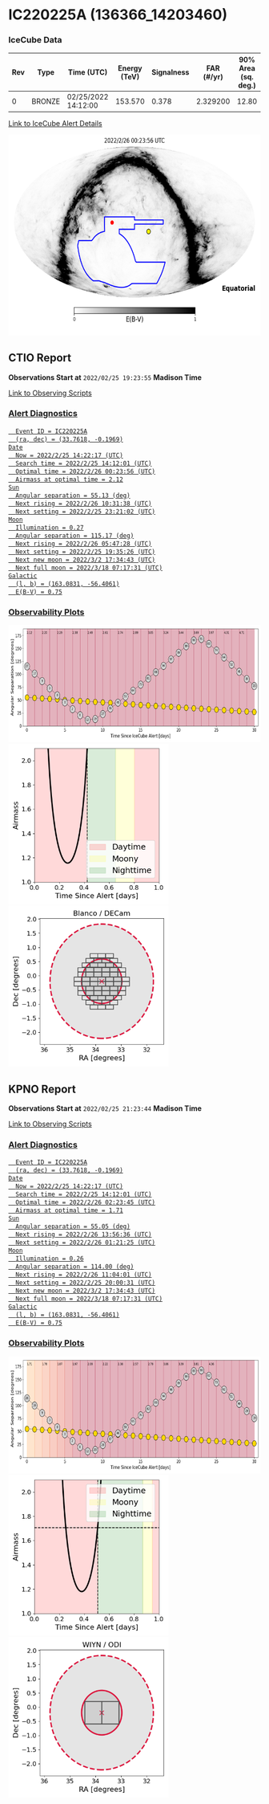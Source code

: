 # IC220225A (136366_14203460)

### IceCube Data

| Rev | Type | Time (UTC) | Energy (TeV) | Signalness | FAR (#/yr) | 90% Area (sq. deg.) |
| --- | --- | --- | --- | --- | --- | --- |
| 0 | BRONZE | 02/25/2022  14:12:00 | 153.570 | 0.378 | 2.329200 | 12.80 |

<a href="https://gcn.gsfc.nasa.gov/gcn/notices_amon_g_b/136366_14203460.amon" target="_blank">Link to IceCube Alert Details</a>

<a href="https://rmorgan10.github.io/AlertMonitoring/IC220225A_0/CTIO_skymap.png" target="_blank">
  <img src="CTIO_skymap.png" alt="CTIO Skymap" style="width:700px;height:400px;">
</a>


## CTIO Report

**Observations Start at**  `2022/02/25 19:23:55`  **Madison Time**

<a href="https://github.com/rmorgan10/AlertMonitoring/blob/main/IC220225A_0/CTIO.json" target="_blank">Link to Observing Scripts

### Alert Diagnostics

```Event
  Event ID = IC220225A
  (ra, dec) = (33.7618, -0.1969)
Date
  Now = 2022/2/25 14:22:17 (UTC)
  Search time = 2022/2/25 14:12:01 (UTC)
  Optimal time = 2022/2/26 00:23:56 (UTC)
  Airmass at optimal time = 2.12
Sun
  Angular separation = 55.13 (deg)
  Next rising = 2022/2/26 10:31:38 (UTC)
  Next setting = 2022/2/25 23:21:02 (UTC)
Moon
  Illumination = 0.27
  Angular separation = 115.17 (deg)
  Next rising = 2022/2/26 05:47:28 (UTC)
  Next setting = 2022/2/25 19:35:26 (UTC)
  Next new moon = 2022/3/2 17:34:43 (UTC)
  Next full moon = 2022/3/18 07:17:31 (UTC)
Galactic
  (l, b) = (163.0831, -56.4061)
  E(B-V) = 0.75
```
### Observability Plots

<a href="https://rmorgan10.github.io/AlertMonitoring/IC220225A_0/CTIO_forecast.png" target="_blank">
  <img src="CTIO_forecast.png" alt="CTIO Forecast" style="width:700px;height:233px;">
</a>

<a href="https://rmorgan10.github.io/AlertMonitoring/IC220225A_0/CTIO_airmass.png" target="_blank">
  <img src="CTIO_airmass.png" alt="CTIO Airmass" style="width:320px;height:320px;">
</a>
<a href="https://rmorgan10.github.io/AlertMonitoring/IC220225A_0/CTIO_fov.png" target="_blank">
  <img src="CTIO_fov.png" alt="CTIO FoV" style="width:320px;height:320px;">
</a>


## KPNO Report

**Observations Start at**  `2022/02/25 21:23:44`  **Madison Time**

<a href="https://github.com/rmorgan10/AlertMonitoring/blob/main/IC220225A_0/KPNO.json" target="_blank">Link to Observing Scripts

### Alert Diagnostics

```Event
  Event ID = IC220225A
  (ra, dec) = (33.7618, -0.1969)
Date
  Now = 2022/2/25 14:22:17 (UTC)
  Search time = 2022/2/25 14:12:01 (UTC)
  Optimal time = 2022/2/26 02:23:45 (UTC)
  Airmass at optimal time = 1.71
Sun
  Angular separation = 55.05 (deg)
  Next rising = 2022/2/26 13:56:36 (UTC)
  Next setting = 2022/2/26 01:21:25 (UTC)
Moon
  Illumination = 0.26
  Angular separation = 114.00 (deg)
  Next rising = 2022/2/26 11:04:01 (UTC)
  Next setting = 2022/2/25 20:00:31 (UTC)
  Next new moon = 2022/3/2 17:34:43 (UTC)
  Next full moon = 2022/3/18 07:17:31 (UTC)
Galactic
  (l, b) = (163.0831, -56.4061)
  E(B-V) = 0.75
```
### Observability Plots

<a href="https://rmorgan10.github.io/AlertMonitoring/IC220225A_0/KPNO_forecast.png" target="_blank">
  <img src="KPNO_forecast.png" alt="KPNO Forecast" style="width:700px;height:233px;">
</a>

<a href="https://rmorgan10.github.io/AlertMonitoring/IC220225A_0/KPNO_airmass.png" target="_blank">
  <img src="KPNO_airmass.png" alt="KPNO Airmass" style="width:320px;height:320px;">
</a>
<a href="https://rmorgan10.github.io/AlertMonitoring/IC220225A_0/KPNO_fov.png" target="_blank">
  <img src="KPNO_fov.png" alt="KPNO FoV" style="width:320px;height:320px;">
</a>

